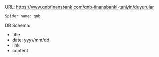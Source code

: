 URL: https://www.qnbfinansbank.com/qnb-finansbanki-taniyin/duyurular

    Spider name: qnb

DB Schema:
- title
- date: yyyy/mm/dd
- link
- content